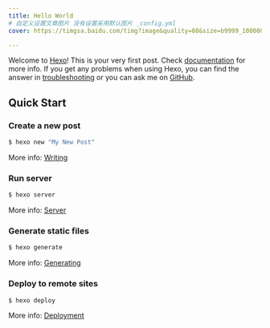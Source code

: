```yaml
---
title: Hello World
# 自定义设置文章图片 没有设置采用默认图片 _config.yml
cover: https://timgsa.baidu.com/timg?image&quality=80&size=b9999_10000&sec=1595931897008&di=d3118b2dde6f35d6a611ae0434f81c60&imgtype=0&src=http%3A%2F%2Fimgs.aixifan.com%2Fo_1c8uc9u9l15ll1pprrfg1rme2es31.jpg

---
```

Welcome to [Hexo](https://hexo.io/)! This is your very first post. Check [documentation](https://hexo.io/docs/) for more info. If you get any problems when using Hexo, you can find the answer in [troubleshooting](https://hexo.io/docs/troubleshooting.html) or you can ask me on [GitHub](https://github.com/hexojs/hexo/issues).

## Quick Start

### Create a new post

``` bash
$ hexo new "My New Post"
```

More info: [Writing](https://hexo.io/docs/writing.html)

### Run server

``` bash
$ hexo server
```

More info: [Server](https://hexo.io/docs/server.html)

### Generate static files

``` bash
$ hexo generate
```

More info: [Generating](https://hexo.io/docs/generating.html)

### Deploy to remote sites

``` bash
$ hexo deploy
```

More info: [Deployment](https://hexo.io/docs/one-command-deployment.html)
